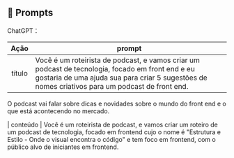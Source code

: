 ## 🧠 Prompts


ChatGPT：

|   Ação   | prompt                                                                                                                                                                                                                                                                         |
| :------: | ------------------------------------------------------------------------------------------------------------------------------------------------------------------------------------------------------------------------------------------------------------------------------ |
|  título  | Você é um roteirista de podcast, e vamos criar um podcast de tecnologia, focado em front end e eu gostaria de uma ajuda sua para criar 5 sugestões de nomes criativos para um podcast de front end.

O podcast vai falar sobre dicas e novidades sobre o mundo do front end e o que está acontecendo no mercado. 

| conteúdo | Você é um roteirista de podcast, e vamos criar um  roteiro de um podcast de tecnologia, focado em frontend cujo o nome é "Estrutura e Estilo - Onde o visual encontra o código" e tem foco em frontend,  com o público alvo de iniciantes em frontend.


